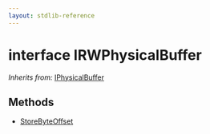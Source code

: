 ```yaml
---
layout: stdlib-reference
---
```


# interface IRWPhysicalBuffer

*Inherits from:* [IPhysicalBuffer](../iphysicalbuffer-019/index.html)

## Methods

* [StoreByteOffset](storebyteoffset-059)


<!-- RTD-TOC-START
```{toctree}
:titlesonly:
:hidden:

StoreByteOffset <storebyteoffset-059>
```
RTD-TOC-END -->
